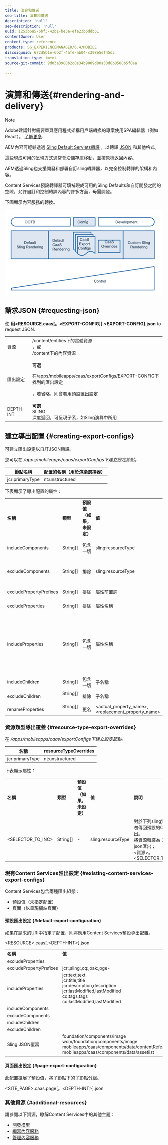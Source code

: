 ```yaml
---
title: 演算和傳送
seo-title: 演算和傳送
description: 'null'
seo-description: 'null'
uuid: 1253b6a5-6bf3-42b1-be3a-efa23b6ddb51
contentOwner: User
content-type: reference
products: SG_EXPERIENCEMANAGER/6.4/MOBILE
discoiquuid: 672d5b1e-6b2f-4afe-ab04-c398e5ef45d5
translation-type: tm+mt
source-git-commit: 9d03a3988b2c8e34b9009d80a53d8b8508b5f0aa

---
```



# 演算和傳送{#rendering-and-delivery}

>[!NOTE]
>
>Adobe建議針對需要單頁應用程式架構用戶端轉換的專案使用SPA編輯器（例如React）。 [了解更多](/help/sites-developing/spa-overview.md).

AEM內容可輕鬆透過 [Sling Default Servlets轉譯](https://sling.apache.org/documentation/bundles/rendering-content-default-get-servlets.html) ，以轉譯 [JSON](https://sling.apache.org/documentation/bundles/rendering-content-default-get-servlets.html#default-json-rendering) 和其他格式。

這些現成可用的呈現方式通常會沿儲存庫移動，並按原樣返回內容。

AEM透過Sling也支援開發和部署自訂sling轉譯器，以完全控制轉譯的架構和內容。

Content Services預設轉譯器可填補現成可用的Sling Defaults和自訂開發之間的空隙，允許自訂和控制轉譯內容的許多方面，毋需開發。

下圖顯示內容服務的轉換。

![chlimage_1-15](assets/chlimage_1-15.png)

## 請求JSON {#requesting-json}

使 **用&lt;RESOURCE.caas[。&lt;EXPORT-CONFIG][.&lt;EXPORT-CONFIG].json** to request JSON.

<table>
 <tbody>
  <tr>
   <td>資源</td>
   <td>/content/entities下的實體資源<br /> ，或 <br /> /content下的內容資源</td>
  </tr>
  <tr>
   <td>匯出設定</td>
   <td><p><strong>可選</strong><br /> </p> <p>在/apps/mobileapps/caas/exportConfigs/EXPORT-CONFIG下找到的匯出設定<br /><br /> ，若省略，則會套用預設匯出設定 </p> </td>
  </tr>
  <tr>
   <td>DEPTH-INT</td>
   <td><strong>可選</strong><br /> SLING <br /> 深度遞回，可呈現子系，如Sling演算中所用</td>
  </tr>
 </tbody>
</table>

## 建立導出配置 {#creating-export-configs}

可建立匯出設定以自訂JSON轉譯。

您可以在 */apps/mobileapps/caas/exportConfigs下建立設定節點。*

| 節點名稱 | 配置的名稱（用於渲染選擇器） |
|---|---|
| jcr:primaryType | nt:unstructured |

下表顯示了導出配置的屬性：

<table>
 <tbody>
  <tr>
   <td><strong>名稱</strong></td>
   <td><strong>類型</strong></td>
   <td><strong>預設值（如果，未設定）</strong></td>
   <td><strong>值</strong></td>
   <td><strong>說明</strong></td>
  </tr>
  <tr>
   <td>includeComponents</td>
   <td>String[]</td>
   <td>包含一切</td>
   <td>sling:resourceType</td>
   <td>從JSON匯出中排除具有指定sling:resourceType之節點的詳細資料</td>
  </tr>
  <tr>
   <td>excludeComponents</td>
   <td>String[]</td>
   <td>排除</td>
   <td>sling:resourceType</td>
   <td>僅包含指定sling:resourceType自JSON匯出之節點的詳細資料</td>
  </tr>
  <tr>
   <td>excludePropertyPrefixes</td>
   <td>String[]</td>
   <td>排除</td>
   <td>屬性前置詞</td>
   <td>從JSON匯出排除以指定字首開頭的屬性</td>
  </tr>
  <tr>
   <td>excludeProperties</td>
   <td>String[]</td>
   <td>排除</td>
   <td>屬性名稱</td>
   <td>從JSON匯出排除指定的屬性</td>
  </tr>
  <tr>
   <td>includeProperties</td>
   <td>String[]</td>
   <td>包含一切</td>
   <td>屬性名稱</td>
   <td><p>如果excludePropertyPrefixes set<br /> this includes specified properties，儘管與要排除的前置詞匹配，</p> <p>else（忽略排除屬性）僅包含這些屬性</p> </td>
  </tr>
  <tr>
   <td>includeChildren</td>
   <td>String[]</td>
   <td>包含一切</td>
   <td>子名稱</td>
   <td>從JSON匯出排除指定的子系</td>
  </tr>
  <tr>
   <td>excludeChildren</td>
   <td>String[]<br /> <br /> </td>
   <td>排除</td>
   <td>子名稱</td>
   <td>僅包含JSON匯出中指定的子系，排除其他</td>
  </tr>
  <tr>
   <td>renameProperties</td>
   <td>String[]<br /> <br /> </td>
   <td>更名</td>
   <td>&lt;actual_property_name&gt;,&lt;replacement_property_name&gt;</td>
   <td>使用替換項更名屬性</td>
  </tr>
 </tbody>
</table>

### 資源類型導出覆蓋 {#resource-type-export-overrides}

在 */apps/mobileapps/caas/exportConfigs下建立設定節點。*

| 名稱 | resourceTypeOverrides |
|---|---|
| jcr:primaryType | nt:unstructured |

下表顯示屬性：

<table>
 <tbody>
  <tr>
   <td><strong>名稱</strong></td>
   <td><strong>類型</strong></td>
   <td><strong>預設值（如果，未設定）</strong></td>
   <td><strong>值</strong></td>
   <td><strong>說明</strong></td>
  </tr>
  <tr>
   <td>&lt;SELECTOR_TO_INC&gt;</td>
   <td>String[] </td>
   <td>-</td>
   <td>sling:resourceType</td>
   <td>對於下列sling資源類型，請勿傳回預設的CaaS json匯出。<br /> 將資源轉譯為：以傳回客戶json匯出；<br /> &lt;資源&gt;。&lt;SELECTOR_TO_INC&gt;.json </td>
  </tr>
 </tbody>
</table>

### 現有Content Services匯出設定 {#existing-content-services-export-configs}

Content Services包含兩種匯出組態：

* 預設值（未指定配置）
* 頁面（以呈現網站頁面）

#### 預設匯出設定 {#default-export-configuration}

如果在請求的URI中指定了配置，則將應用Content Services預設導出配置。

&lt;RESOURCE>.caas[.&lt;DEPTH-INT>].json

<table>
 <tbody>
  <tr>
   <td><strong>名稱</strong></td>
   <td><strong>值</strong></td>
  </tr>
  <tr>
   <td>excludeProperties</td>
   <td> </td>
  </tr>
  <tr>
   <td>excludePropertyPrefixes</td>
   <td>jcr:,sling:,cq:,oak:,pge-</td>
  </tr>
  <tr>
   <td>includeProperties</td>
   <td>jcr:text,text<br /> jcr:title,title<br /> jcr:description,description<br /> jcr:lastModified,lastModified<br /> cq:tags,tags<br /> cq:lastModified,lastModified</td>
  </tr>
  <tr>
   <td>includeComponents</td>
   <td> </td>
  </tr>
  <tr>
   <td>excludeComponents</td>
   <td> </td>
  </tr>
  <tr>
   <td>includeChildren</td>
   <td> </td>
  </tr>
  <tr>
   <td>excludeChildren</td>
   <td> </td>
  </tr>
  <tr>
   <td>Sling JSON覆寫</td>
   <td>foundation/components/image<br /> wcm/foundation/components/image<br /> mobileapps/caas/components/data/contentReference<br /> mobileapps/caas/components/data/assetlist</td>
  </tr>
 </tbody>
</table>

#### 頁面匯出設定 {#page-export-configuration}

此配置擴展了預設值，將子節點下的子節點分組。

&lt;SITE_PAGE>.caas.page[。&lt;DEPTH-INT>].json

### 其他資源 {#additional-resources}

請參閱以下資源，瞭解Content Services中的其他主題：

* [開發模型](/help/mobile/administer-mobile-apps.md)
* [編寫內容服務](/help/mobile/develop-content-as-a-service.md)
* [管理內容服務](/help/mobile/developing-content-services.md)


